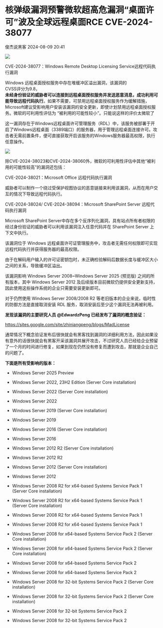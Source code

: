 #  核弹级漏洞预警微软超高危漏洞“桌面许可”波及全球远程桌面RCE CVE-2024-38077   
 俊杰说黑客   2024-08-09 20:41  
  
![](https://mmbiz.qpic.cn/sz_mmbiz_png/41JrrYLMbsszwDpqKcIIRmiar7vg9Lq7nD8G6NknwvicsU5iaR60eZ77icfAyZHib0A1MUNBqxnSEl8YCQF2ExyJPIA/640?wx_fmt=png&from=appmsg "")  
  
  
CVE-2024-38077：Windows Remote Desktop Licensing Service远程代码执行漏洞  
  
Windows 远程桌面授权服务中存在堆缓冲区溢出漏洞，该漏洞的  
CVSS评分为9.8，  
**未经身份验证的威胁者可以连接到远程桌面授权服务并发送恶意消息，成功利用可能导致远程代码执行**。如果不需要，可禁用远程桌面授权服务作为缓解措施，Microsoft建议受影响用户安装该漏洞的安全更新，即使计划禁用远程桌面授权服务。微软的可利用性评估为 “被利用的可能性较小”。只能说这样的评价太微软了    
  
这一漏洞存在于Windows远程桌面许可管理服务（RDL）中，该服务被部署于开启了Windows远程桌面（3389端口）的服务器，用于管理远程桌面连接许可。攻击者无需前置条件，便可直接获取开启该服务的Windows服务器最高权限，执行任意操作。  
  
![](https://mmbiz.qpic.cn/sz_mmbiz_png/41JrrYLMbsszwDpqKcIIRmiar7vg9Lq7nGfBxatXlItRQhckVljV5AVvPKOzI7cw9Py5UMcoWPxLNzkQ1qG29RQ/640?wx_fmt=png&from=appmsg "")  
  
  
除CVE-2024-38023和CVE-2024-38060外，微软的可利用性评估中其他“被利用的可能性较高”的漏洞还包括：  
  
CVE-2024-38021：Microsoft Office 远程代码执行漏洞  
  
威胁者可以制作一个绕过受保护视图协议的恶意链接来利用该漏洞，从而在用户交互的情况下导致远程代码执行。  
  
CVE-2024-38024/ CVE-2024-38094：Microsoft SharePoint Server 远程代码执行漏洞  
  
Microsoft SharePoint Server中存在多个反序列化漏洞，具有站点所有者权限的经过身份验证的威胁者可以利用该漏洞注入任意代码并在 SharePoint Server 上下文中执行。  
  
  
该漏洞位于 Windows 远程桌面许可证管理服务中，攻击者无需任何权限即可实现远程代码执行并获得服务器的最高权限。  
  
由于在解码用户输入的许可证密钥包时，未正确检验解码后数据长度与缓冲区大小之间的关系，导致缓冲区溢出。  
  
该漏洞影响 Windows Server 2008~Windows Server 2025 (预览版) 之间的所有版本，其中 Windows Server 2012 及后续版本目前微软仍提供安全更新支持，因此使用这些操作系统的企业只需要安装更新即可。  
  
对于仍然使用 Windows Server 2008/2008 R2 等老旧版本的企业来说，临时性的防御方法是直接取消安装 RDL 服务，取消安装后至少这个漏洞无法再被利用。  
  
**发现该漏洞的主要研究人员 @EdwardzPeng 已经发布了漏洞的概念验证：**  
  
https://sites.google.com/site/zhiniangpeng/blogs/MadLicense  
  
通常情况下概念验证发布后很快就会有黑客找到漏洞的详细利用方法，因此如果没有意外的话很快就会有黑客开采该漏洞并展开攻击，不过研究人员已经给企业预留了一个月的时间进行修复，如果到现在仍然没有修复而遭到攻击，那就是企业自己的问题了。  
  
**下面是所有受影响的版本：**  
- Windows Server 2025 Preview  
  
- Windows Server 2022, 23H2 Edition (Server Core installation)  
  
- Windows Server 2022 (Server Core installation)  
  
- Windows Server 2022  
  
- Windows Server 2019 (Server Core installation)  
  
- Windows Server 2019  
  
- Windows Server 2016 (Server Core installation)  
  
- Windows Server 2016  
  
- Windows Server 2012 R2 (Server Core installation)  
  
- Windows Server 2012 R2  
  
- Windows Server 2012 (Server Core installation)  
  
- Windows Server 2012  
  
- Windows Server 2008 R2 for x64-based Systems Service Pack 1 (Server Core installation)  
  
- Windows Server 2008 R2 for x64-based Systems Service Pack 1 (Server Core installation)  
  
- Windows Server 2008 R2 for x64-based Systems Service Pack 1  
  
- Windows Server 2008 R2 for x64-based Systems Service Pack 1  
  
- Windows Server 2008 for x64-based Systems Service Pack 2 (Server Core installation)  
  
- Windows Server 2008 for x64-based Systems Service Pack 2 (Server Core installation)  
  
- Windows Server 2008 for x64-based Systems Service Pack 2  
  
- Windows Server 2008 for x64-based Systems Service Pack 2  
  
- Windows Server 2008 for 32-bit Systems Service Pack 2 (Server Core installation)  
  
- Windows Server 2008 for 32-bit Systems Service Pack 2 (Server Core installation)  
  
- Windows Server 2008 for 32-bit Systems Service Pack 2  
  
- Windows Server 2008 for 32-bit Systems Service Pack 2  
  
